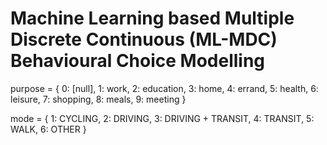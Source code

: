 # Machine Learning based Multiple Discrete Continuous (ML-MDC) Behavioural Choice Modelling

purpose = {
    0: [null], 1: work, 2: education, 3: home, 4: errand, 5: health,
    6: leisure, 7: shopping, 8: meals, 9: meeting
}

mode = {
    1: CYCLING, 2: DRIVING, 3: DRIVING + TRANSIT,
    4: TRANSIT, 5: WALK, 6: OTHER
}
